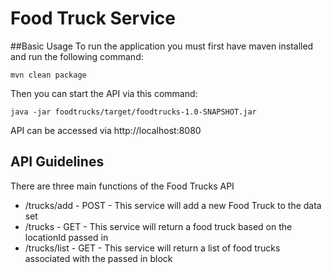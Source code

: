 # Food Truck Service

##Basic Usage
To run the application you must first have maven installed and run the following command:

```mvn clean package```

Then you can start the API via this command:

```java -jar foodtrucks/target/foodtrucks-1.0-SNAPSHOT.jar```

API can be accessed via http://localhost:8080

## API Guidelines

There are three main functions of the Food Trucks API
- /trucks/add - POST - This service will add a new Food Truck to the data set
- /trucks - GET - This service will return a food truck based on the locationId passed in
- /trucks/list - GET - This service will return a list of food trucks associated with the passed in block
